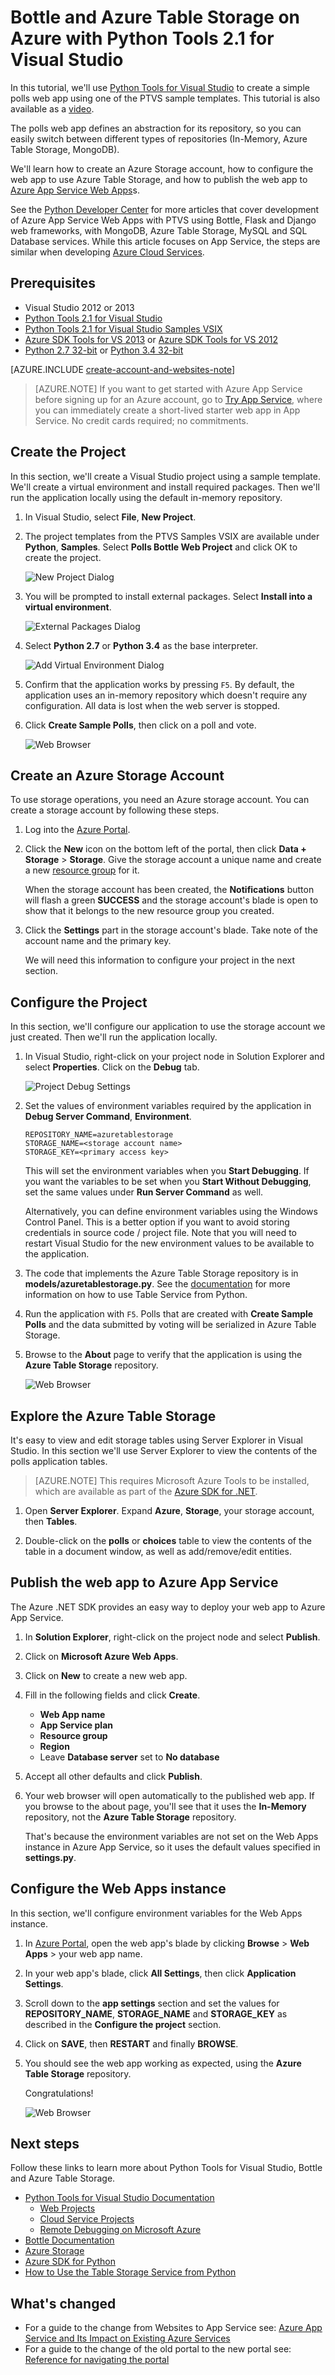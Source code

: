 <properties 
	pageTitle="Bottle and Azure Table Storage on Azure with Python Tools 2.1 for Visual Studio" 
	description="Learn how to use the Python Tools for Visual Studio to create a Bottle application that stores data in Azure Table Storage and deploy the web app to Azure App Service Web Apps." 
	services="app-service\web" 
	documentationCenter="python" 
	authors="huguesv" 
	manager="wpickett" 
	editor=""/>

<tags 
	ms.service="app-service-web" 
	ms.workload="web" 
	ms.tgt_pltfrm="na" 
	ms.devlang="python" 
	ms.topic="article" 
	ms.date="04/16/2015" 
	ms.author="huguesv"/>




# Bottle and Azure Table Storage on Azure with Python Tools 2.1 for Visual Studio 

In this tutorial, we'll use [Python Tools for Visual Studio] to create a simple polls web app using one of the PTVS sample templates. This tutorial is also available as a [video](https://www.youtube.com/watch?v=GJXDGaEPy94).

The polls web app defines an abstraction for its repository, so you can easily switch between different types of repositories (In-Memory, Azure Table Storage, MongoDB).

We'll learn how to create an Azure Storage account, how to configure the web app to use Azure Table Storage, and how to publish the web app to [Azure App Service Web Apps](http://go.microsoft.com/fwlink/?LinkId=529714)s.

See the [Python Developer Center] for more articles that cover development of Azure App Service Web Apps with PTVS using Bottle, Flask and Django web frameworks, with MongoDB, Azure Table Storage, MySQL and SQL Database services. While this article focuses on App Service, the steps are similar when developing [Azure Cloud Services].

## Prerequisites

 - Visual Studio 2012 or 2013
 - [Python Tools 2.1 for Visual Studio]
 - [Python Tools 2.1 for Visual Studio Samples VSIX]
 - [Azure SDK Tools for VS 2013] or [Azure SDK Tools for VS 2012]
 - [Python 2.7 32-bit] or [Python 3.4 32-bit]

[AZURE.INCLUDE [create-account-and-websites-note](../../includes/create-account-and-websites-note.md)]

>[AZURE.NOTE] If you want to get started with Azure App Service before signing up for an Azure account, go to [Try App Service](http://go.microsoft.com/fwlink/?LinkId=523751), where you can immediately create a short-lived starter web app in App Service. No credit cards required; no commitments.

## Create the Project

In this section, we'll create a Visual Studio project using a sample template. We'll create a virtual environment and install required packages. Then we'll run the application locally using the default in-memory repository.

1.  In Visual Studio, select **File**, **New Project**.

1.  The project templates from the PTVS Samples VSIX are available under **Python**, **Samples**. Select **Polls Bottle Web Project** and click OK to create the project.

  	![New Project Dialog](./media/web-sites-python-ptvs-bottle-table-storage/PollsBottleNewProject.png)

1.  You will be prompted to install external packages. Select **Install into a virtual environment**.

  	![External Packages Dialog](./media/web-sites-python-ptvs-bottle-table-storage/PollsBottleExternalPackages.png)

1.  Select **Python 2.7** or **Python 3.4** as the base interpreter.

  	![Add Virtual Environment Dialog](./media/web-sites-python-ptvs-bottle-table-storage/PollsCommonAddVirtualEnv.png)

1.  Confirm that the application works by pressing `F5`. By default, the application uses an in-memory repository which doesn't require any configuration. All data is lost when the web server is stopped.

1.  Click **Create Sample Polls**, then click on a poll and vote.

  	![Web Browser](./media/web-sites-python-ptvs-bottle-table-storage/PollsBottleInMemoryBrowser.png)

## Create an Azure Storage Account

To use storage operations, you need an Azure storage account. You can create a storage account by following these steps.

1.  Log into the [Azure Portal].

2. Click the **New** icon on the bottom left of the portal, then click **Data + Storage** > **Storage**. Give the storage account a unique name and create a new [resource group](../resource-group-overview.md) for it.

  	<!-- ![New Button](./media/web-sites-python-ptvs-bottle-table-storage/PollsCommonAzurePlusNew.png) -->

	When the storage account has been created, the **Notifications** button will flash a green **SUCCESS** and the storage account's blade is open to show that it belongs to the new resource group you created.

  	<!-- ![Quick Create](./media/web-sites-python-ptvs-bottle-table-storage/PollsCommonAzureStorageCreate.png) -->

5. Click the **Settings** part in the storage account's blade. Take note of the account name and the primary key.

	We will need this information to configure your project in the next section.

## Configure the Project

In this section, we'll configure our application to use the storage account we just created. Then we'll run the application locally.

1.  In Visual Studio, right-click on your project node in Solution Explorer and select **Properties**. Click on the **Debug** tab.

  	![Project Debug Settings](./media/web-sites-python-ptvs-bottle-table-storage/PollsBottleAzureTableStorageProjectDebugSettings.png)

1.  Set the values of environment variables required by the application in **Debug Server Command**, **Environment**.

        REPOSITORY_NAME=azuretablestorage
        STORAGE_NAME=<storage account name>
        STORAGE_KEY=<primary access key>

    This will set the environment variables when you **Start Debugging**. If you want the variables to be set when you **Start Without Debugging**, set the same values under **Run Server Command** as well.

    Alternatively, you can define environment variables using the Windows Control Panel. This is a better option if you want to avoid storing credentials in source code / project file. Note that you will need to restart Visual Studio for the new environment values to be available to the application.

1.  The code that implements the Azure Table Storage repository is in **models/azuretablestorage.py**. See the [documentation] for more information on how to use Table Service from Python.

1.  Run the application with `F5`. Polls that are created with **Create Sample Polls** and the data submitted by voting will be serialized in Azure Table Storage.

1.  Browse to the **About** page to verify that the application is using the **Azure Table Storage** repository.

  	![Web Browser](./media/web-sites-python-ptvs-bottle-table-storage/PollsBottleAzureTableStorageAbout.png)

## Explore the Azure Table Storage

It's easy to view and edit storage tables using Server Explorer in Visual Studio. In this section we'll use Server Explorer to view the contents of the polls application tables.

> [AZURE.NOTE] This requires Microsoft Azure Tools to be installed, which are available as part of the [Azure SDK for .NET].

1.  Open **Server Explorer**. Expand **Azure**, **Storage**, your storage account, then **Tables**.

  	<!-- ![Server Explorer](./media/web-sites-python-ptvs-bottle-table-storage/PollsCommonServerExplorer.png) -->

1.  Double-click on the **polls** or **choices** table to view the contents of the table in a document window, as well as add/remove/edit entities.

  	<!-- ![Table Query Results](./media/web-sites-python-ptvs-bottle-table-storage/PollsCommonServerExplorerTable.png) -->

## Publish the web app to Azure App Service

The Azure .NET SDK provides an easy way to deploy your web app to Azure App Service.

1.  In **Solution Explorer**, right-click on the project node and select **Publish**.

  	<!-- ![Publish Web Dialog](./media/web-sites-python-ptvs-bottle-table-storage/PollsCommonPublishWebSiteDialog.png) -->

1.  Click on **Microsoft Azure Web Apps**.

1.  Click on **New** to create a new web app.

1.  Fill in the following fields and click **Create**.
	-	**Web App name**
	-	**App Service plan**
	-	**Resource group**
	-	**Region**
	-	Leave **Database server** set to **No database**

  	<!-- ![Create Web App on Microsoft Azure Dialog](./media/web-sites-python-ptvs-bottle-table-storage/PollsCommonCreateWebSite.png) -->

1.  Accept all other defaults and click **Publish**.

1.  Your web browser will open automatically to the published web app. If you browse to the about page, you'll see that it uses the **In-Memory** repository, not the **Azure Table Storage** repository.

    That's because the environment variables are not set on the Web Apps instance in Azure App Service, so it uses the default values specified in **settings.py**.

## Configure the Web Apps instance

In this section, we'll configure environment variables for the Web Apps instance.

1.  In [Azure Portal], open the web app's blade by clicking **Browse** > **Web Apps** > your web app name.

1.  In your web app's blade, click **All Settings**, then click **Application Settings**.

  	<!-- ![Top Menu](./media/web-sites-python-ptvs-bottle-table-storage/PollsCommonWebSiteTopMenu.png) -->

1.  Scroll down to the **app settings** section and set the values for **REPOSITORY\_NAME**, **STORAGE\_NAME** and **STORAGE\_KEY** as described in the **Configure the project** section.

  	<!-- ![App Settings](./media/web-sites-python-ptvs-bottle-table-storage/PollsCommonWebSiteConfigureSettingsTableStorage.png) -->

1. Click on **SAVE**, then **RESTART** and finally **BROWSE**.

  	<!-- ![Bottom Menu](./media/web-sites-python-ptvs-bottle-table-storage/PollsCommonWebSiteConfigureBottomMenu.png) -->

1.  You should see the web app working as expected, using the **Azure Table Storage** repository.

    Congratulations!

  	![Web Browser](./media/web-sites-python-ptvs-bottle-table-storage/PollsBottleAzureBrowser.png)

## Next steps

Follow these links to learn more about Python Tools for Visual Studio, Bottle and Azure Table Storage.

- [Python Tools for Visual Studio Documentation]
  - [Web Projects]
  - [Cloud Service Projects]
  - [Remote Debugging on Microsoft Azure]
- [Bottle Documentation]
- [Azure Storage]
- [Azure SDK for Python]
- [How to Use the Table Storage Service from Python]

## What's changed
* For a guide to the change from Websites to App Service see: [Azure App Service and Its Impact on Existing Azure Services](http://go.microsoft.com/fwlink/?LinkId=529714)
* For a guide to the change of the old portal to the new portal see: [Reference for navigating the portal](http://go.microsoft.com/fwlink/?LinkId=529715)


<!--Link references-->
[Python Developer Center]: /develop/python/
[Azure Cloud Services]: ../cloud-services-python-ptvs.md
[documentation]: ../storage-python-how-to-use-table-storage.md
[How to Use the Table Storage Service from Python]: ../storage-python-how-to-use-table-storage.md

<!--External Link references-->
[Azure Portal]: https://portal.azure.com
[Azure SDK for .NET]: http://azure.microsoft.com/downloads/
[Python Tools for Visual Studio]: http://aka.ms/ptvs
[Python Tools 2.1 for Visual Studio]: http://go.microsoft.com/fwlink/?LinkId=517189
[Python Tools 2.1 for Visual Studio Samples VSIX]: http://go.microsoft.com/fwlink/?LinkId=517189
[Azure SDK Tools for VS 2013]: http://go.microsoft.com/fwlink/?LinkId=323510
[Azure SDK Tools for VS 2012]: http://go.microsoft.com/fwlink/?LinkId=323511
[Python 2.7 32-bit]: http://go.microsoft.com/fwlink/?LinkId=517190 
[Python 3.4 32-bit]: http://go.microsoft.com/fwlink/?LinkId=517191
[Python Tools for Visual Studio Documentation]: http://pytools.codeplex.com/documentation
[Bottle Documentation]: http://bottlepy.org/docs/dev/index.html
[Remote Debugging on Microsoft Azure]: http://pytools.codeplex.com/wikipage?title=Features%20Azure%20Remote%20Debugging
[Web Projects]: http://pytools.codeplex.com/wikipage?title=Features%20Web%20Project
[Cloud Service Projects]: http://pytools.codeplex.com/wikipage?title=Features%20Cloud%20Project
[Azure Storage]: http://azure.microsoft.com/documentation/services/storage/
[Azure SDK for Python]: https://github.com/Azure/azure-sdk-for-python
 

<!---HONumber=62-->